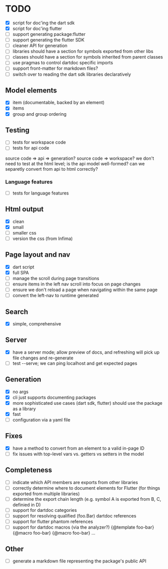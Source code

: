 # TODO

- [x] script for doc'ing the dart sdk
- [x] script for doc'ing flutter
- [ ] support generating package:flutter
- [ ] support generating the flutter SDK
- [ ] cleaner API for generation
- [ ] libraries should have a section for symbols exported from other libs
- [ ] classes should have a section for symbols inherited from parent classes
- [ ] use pragmas to control dartdoc specific imports
- [ ] support front-matter for markdown files?
- [ ] switch over to reading the dart sdk libraries declaratively

## Model elements

- [x] item (documentable, backed by an element)
- [x] items
- [x] group and group ordering

## Testing

- [ ] tests for workspace code
- [ ] tests for api code

source code => api => generation?
source code => workspace?
we don't need to test at the html level; is the api model well-formed? can we
separetly convert from api to html correctly?

### Language features

- [ ] tests for language features

## Html output

- [x] clean
- [x] small
- [ ] smaller css
- [ ] version the css (from Infima)

## Page layout and nav

- [x] dart script
- [x] full SPA
- [ ] manage the scroll during page transitions
- [ ] ensure items in the left nav scroll into focus on page changes
- [ ] ensure we don't reload a page when navigating within the same page
- [ ] convert the left-nav to runtime generated

## Search

- [x] simple, comprehensive

## Server

- [x] have a server mode; allow preview of docs, and refreshing will pick up
      file changes and re-generate
- [ ] test --serve; we can ping localhost and get expected pages

## Generation

- [x] no args
- [x] cli just supports documenting packages
- [x] more sophisticated use cases (dart sdk, flutter) should use the package as
      a library
- [x] fast
- [ ] configuration via a yaml file

## Fixes

- [x] have a method to convert from an element to a valid in-page ID
- [ ] fix issues with top-level vars vs. getters vs setters in the model

## Completeness

- [ ] indicate which API members are exports from other libraries
- [ ] correctly determine where to document elements for Flutter (for things
      exported from multiple libraries)
- [ ] determine the export chain length (e.g. symbol A is exported from B, C,
      definied in D)
- [ ] support for dartdoc categories
- [ ] support for resolving qualified (foo.Bar) dartdoc references
- [ ] support for flutter phantom references
- [ ] support for dartdoc macros (via the analyzer?)
      {@template foo-bar}
      {@macro foo-bar}
      {@macro foo-bar}
      ...

## Other

- [ ] generate a markdown file representing the package's public API
